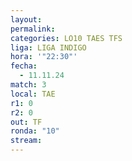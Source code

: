 ```yaml
---
layout: 
permalink: 
categories: LO10 TAES TFS
liga: LIGA INDIGO
hora: '"22:30"'
fecha:
  - 11.11.24
match: 3
local: TAE
r1: 0
r2: 0
out: TF
ronda: "10"
stream:
---
```

